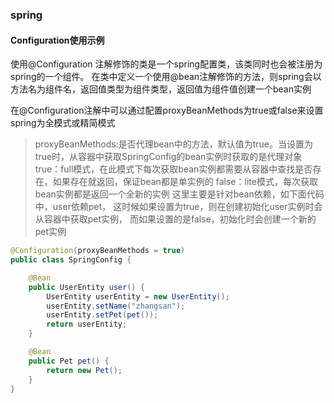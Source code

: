 ### spring
#### Configuration使用示例
使用@Configuration 注解修饰的类是一个spring配置类，该类同时也会被注册为spring的一个组件。
在类中定义一个使用@bean注解修饰的方法，则spring会以方法名为组件名，返回值类型为组件类型，返回值为组件值创建一个bean实例

在@Configuration注解中可以通过配置proxyBeanMethods为true或false来设置spring为全模式或精简模式
> proxyBeanMethods:是否代理bean中的方法，默认值为true。当设置为true时，从容器中获取SpringConfig的bean实例时获取的是代理对象
> true：full模式，在此模式下每次获取bean实例都需要从容器中查找是否存在，如果存在就返回，保证bean都是单实例的
> false：lite模式，每次获取bean实例都是返回一个全新的实例
> 这里主要是针对bean依赖，如下面代码中，user依赖pet，
> 这时候如果设置为true，则在创建初始化user实例时会从容器中获取pet实例，
> 而如果设置的是false，初始化时会创建一个新的pet实例
```java
@Configuration(proxyBeanMethods = true)
public class SpringConfig {

    @Bean
    public UserEntity user() {
        UserEntity userEntity = new UserEntity();
        userEntity.setName("zhangsan");
        userEntity.setPet(pet());
        return userEntity;
    }

    @Bean
    public Pet pet() {
        return new Pet();
    }
}
```